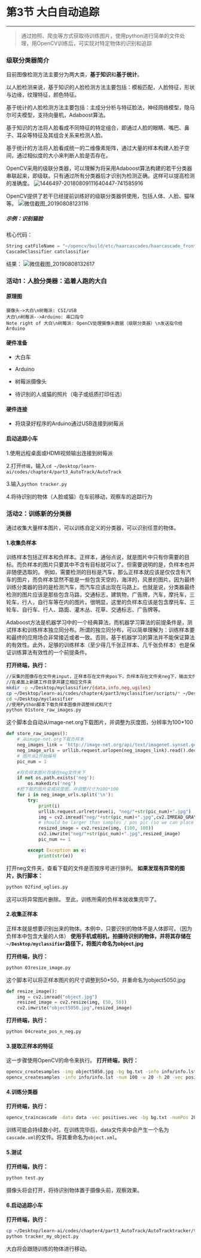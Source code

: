 # 第3节 大白自动追踪

---

>通过拍照、爬虫等方式获取待训练图片，使用python进行简单的文件处理，用OpenCV训练后，可实现对特定物体的识别和追踪

### 级联分类器简介

目前图像检测方法主要分为两大类，**基于知识**和**基于统计**。

以人脸检测来说，基于知识的人脸检测方法主要包括：模板匹配，人脸特征，形状与边缘，纹理特征，颜色特征。

基于统计的人脸检测方法主要包括：主成分分析与特征脸法，神经网络模型，隐马尔可夫模型，支持向量机，Adaboost算法。

基于知识的方法将人脸看成不同特征的特定组合，即通过人脸的眼睛、嘴巴、鼻子、耳朵等特征及其组合关系来检测人脸。

基于统计的方法将人脸看成统一的二维像素矩阵，通过大量的样本构建人脸子空间，通过相似度的大小来判断人脸是否存在。

OpenCV采用的级联分类器，可以理解为将采用Adaboost算法构建的若干分类器串联起来，即级联。只有通过所有分类器后才识别为检测正确。这样可以提高检测的准确度。
![1446497-20180809111640447-741585916](https://md.hass.live/1446497-20180809111640447-741585916.png)

OpenCV提供了若干已经提前训练好的级联分类器供使用，包括人体、人脸、猫咪等。
![微信截图_20190808123116](https://md.hass.live/%E5%BE%AE%E4%BF%A1%E6%88%AA%E5%9B%BE_20190808123116.png)

##### 示例：识别猫脸

核心代码：

``` python
String catFileName = "~/opencv/build/etc/haarcascades/haarcascade_frontalcatface.xml"
CascadeClassifier catclassifier
```

结果：
![微信截图_20190808132617](https://md.hass.live/%E5%BE%AE%E4%BF%A1%E6%88%AA%E5%9B%BE_20190808132617.png)

### 活动1：人脸分类器：追着人跑的大白

#### 原理图

``` sequence
摄像头->大白\n树莓派: CSI/USB
大白\n树莓派-->Arduino: 串口指令
Note right of 大白\n树莓派: OpenCV处理摄像头数据（级联分类器）\n发送指令给Arduino
```

#### 硬件准备

- 大白车

- Arduino

- 树莓派摄像头

- 待识别的人或猫的照片（电子或纸质打印任选）

#### 硬件连接

- 将烧录好程序的Arduino通过USB连接到树莓派

#### 启动追踪小车

1.使用远程桌面或HDMI视频输出连接到树莓派

2.打开`终端`，输入`cd ~/Desktop/learn-ai/codes/chapter4/part3_AutoTrack/AutoTrack`

3.输入`python tracker.py`

4.将待识别的物体（人脸或猫）在车前移动，观察车的追踪行为

### 活动2：训练新的分类器

通过收集大量样本图片，可以训练自定义的分类器，可以识别任意的物体。

#### 1.收集负样本

训练样本包括正样本和负样本。正样本，通俗点说，就是图片中只有你需要的目标。而负样本的图片只要其中不含有目标就可以了。但需要说明的是，负样本也并非随便选取的。
例如，需要检测的目标是汽车，那么正样本就应该是仅仅含有汽车的图片，而负样本显然不能是一些包含天空的，海洋的，风景的图片。因为最终训练分类器的目的是检测汽车，而汽车应该出现在马路上。也就是说，分类器最终检测的图片应该是那些包含马路，交通标志，建筑物，广告牌，汽车，摩托车，三轮车，行人，自行车等在内的图片。很明显，这里的负样本应该是包含摩托车、三轮车、自行车、行人、路面、灌木丛、花草、交通标志、广告牌等。

Adaboost方法是机器学习中的一个经典算法，而机器学习算法的前提条件是，测试样本和训练样本独立同分布。所谓的独立同分布，可以简单理解为：训练样本要和最终的应用场合非常接近或者一致。否则，基于机器学习的算法并不能保证算法的有效性。此外，足够的训练样本（至少得几千张正样本、几千张负样本）也是保证训练算法有效性的一个前提条件。

**打开终端，执行：**

```bash
//采集的图像存在文件夹input，正样本存在文件夹pos下，负样本存在文件夹neg下，输出文件夹为output
//在桌面上新建工作目录并建立相应文件夹
mkdir -p ~/Desktop/myclassifier/{data,info,neg,ugiles}
cp ~/Desktop/learn-ai/codes/chapter4/part3/myclassifier/scripts/* ~/Desktop/myclassifier
cd ~/Desktop/myclassifier
//使用Python脚本下载负样本图像并调整样式和尺寸
python 01store_raw_images.py
```

这个脚本会自动从image-net.org下载图片，并调整为灰度图，分辨率为100*100

```python
def store_raw_images():
    # 从image-net.org下载负样本
    neg_images_link = 'http://image-net.org/api/text/imagenet.synset.geturls?wnid=n00523513'
    neg_image_urls = urllib.request.urlopen(neg_images_link).read().decode()
    # 图片从1开始编号
    pic_num = 1

    #将负样本图片存储在neg文件夹下
    if not os.path.exists('neg'):
        os.makedirs('neg')
    #把下载的图片变成灰度图，并调整尺寸为100*100
    for i in neg_image_urls.split('\n'):
        try:
            print(i)
            urllib.request.urlretrieve(i, "neg/"+str(pic_num)+".jpg")
            img = cv2.imread("neg/"+str(pic_num)+".jpg",cv2.IMREAD_GRAYSCALE)
            # should be larger than samples / pos pic (so we can place our image on it)
            resized_image = cv2.resize(img, (100, 100))
            cv2.imwrite("neg/"+str(pic_num)+".jpg",resized_image)
            pic_num += 1

        except Exception as e:
            print(str(e))  
```

打开neg文件夹，查看下载的文件是否按序号进行排列。
**如果发现有异常的图片，执行脚本：**

```bash
python 02find_uglies.py
```

这可以将异常图片删除。
至此，训练所需的负样本就收集完毕了。

#### 2.收集正样本

正样本就是想要识别出来的物体。本例中，只要识别的物体不是人体即可。（因为负样本中包含大量的人体）
**使用手机或相机，拍摄待识别的物体，并将其存储在`~/Desktop/myclassifier`路径下，将图片命名为object.jpg**

**打开终端，执行：**

```bash
python 03resize_image.py
```

这个脚本可以将正样本图片的尺寸调整到50*50，并重命名为object5050.jpg

```python
def resize_image():
    img = cv2.imread("object.jpg")
    resized_image = cv2.resize(img, (50, 50))
    cv2.imwrite("object5050.jpg",resized_image)
```

**打开终端，执行：**

```bash
python 04create_pos_n_neg.py
```

#### 3.提取正样本的特征

这一步骤使用OpenCV的命令来执行。
**打开终端，执行：**

```bash
opencv_createsamples -img object5050.jpg -bg bg.txt -info info/info.lst -pngoutput info -maxxangle 0.5 -maxyangle 0.5 -maxzangle 0.5 -num 100
opencv_createsamples -info info/info.lst -num 100 -w 20 -h 20 -vec positives.vec
```

#### 4.训练分类器

**打开终端，执行：**

```bash
opencv_traincascade -data data -vec positives.vec -bg bg.txt -numPos 200 -numNeg 100 -numStages 10 -w 20 -h 20
```

训练可能会持续数小时。在训练完毕后，data文件夹中会产生一个名为`cascade.xml`的文件。将其重命名为`object.xml`。

#### 5.测试

**打开终端，执行：**

```bash
python test.py
```

摄像头将会打开，将待识别物体置于摄像头前，观察效果。

#### 6.启动追踪小车

**打开终端，执行：**

```bash
cp ~/Desktop/learn-ai/codes/chapter4/part3_AutoTrack/AutoTracktracker/tracker_my_object.py ~/Desktop/myclassifier/
python tracker_my_object.py
```

大白将会跟随训练的物体进行移动。
